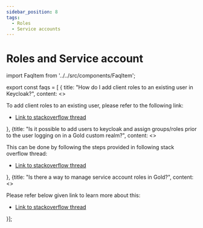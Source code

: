 ```yaml
---
sidebar_position: 8
tags:
  - Roles
  - Service accounts
---
```


# Roles and Service account

import FaqItem from '../../src/components/FaqItem';

export const faqs = [
{
title: "How do I add client roles to an existing user in Keycloak?",
content: <><p>To add client roles to an existing user, please refer to the following link:
</p><ul><li><a href={"https://stackoverflow.developer.gov.bc.ca/questions/81/82#82"}>Link to stackoverflow thread</a></li></ul></>}, 
{title: "Is it possible to add users to keycloak and assign groups/roles prior to the user logging on in a Gold custom realm?",
content: <><p>This can be done by following the steps provided in following stack overflow thread:
</p><ul><li><a href={"https://stackoverflow.developer.gov.bc.ca/questions/1041/1042#1042"}>Link to stackoverflow thread</a></li></ul></>},
{title: "Is there a way to manage service account roles in Gold?",
content: <><p>Please refer below given link to learn more about this:
</p><ul><li><a href={"https://github.com/bcgov-c/pathfinder-sso-docs/discussions/26S"}>Link to stackoverflow thread</a></li></ul></>}];

<FaqItem faqs={faqs}/>